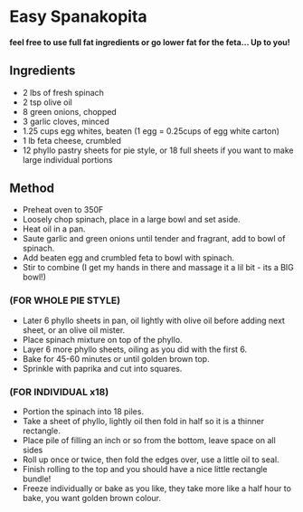 # Easy Spanakopita

#### feel free to use full fat ingredients or go lower fat for the feta... Up to you!

## Ingredients
- 2 lbs of fresh spinach
- 2 tsp olive oil
- 8 green onions, chopped
- 3 garlic cloves, minced
- 1.25 cups egg whites, beaten (1 egg = 0.25cups of egg white carton)
- 1 lb feta cheese, crumbled
- 12 phyllo pastry sheets for pie style, or 18 full sheets if you want to make large individual portions
  
## Method
- Preheat oven to 350F
- Loosely chop spinach, place in a large bowl and set aside.
- Heat oil in a pan.
- Saute garlic and green onions until tender and fragrant, add to bowl of spinach.
- Add beaten egg and crumbled feta to bowl with spinach.
- Stir to combine (I get my hands in there and massage it a lil bit - its a BIG bowl!)
### (FOR WHOLE PIE STYLE)
- Later 6 phyllo sheets in pan, oil lightly with olive oil before adding next sheet, or an olive oil mister.
- Place spinach mixture on top of the phyllo.
- Layer 6 more phyllo sheets, oiling as you did with the first 6.
- Bake for 45-60 minutes or until golden brown top.
- Sprinkle with paprika and cut into squares.
### (FOR INDIVIDUAL x18)
- Portion the spinach into 18 piles.
- Take a sheet of phyllo, lightly oil then fold in half so it is a thinner rectangle.
- Place pile of filling an inch or so from the bottom, leave space on all sides
- Roll up once or twice, then fold the edges over, use a little oil to seal.
- Finish rolling to the top and you should have a nice little rectangle bundle!
- Freeze individually or bake as you like, they take more like a half hour to bake, you want golden brown colour.
  
